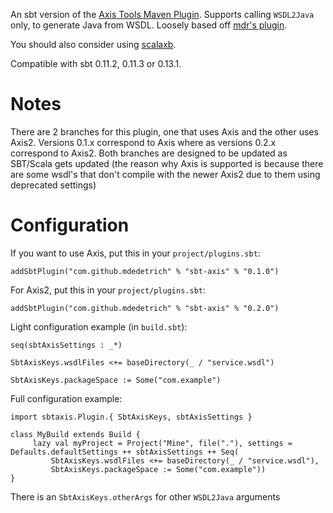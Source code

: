 An sbt version of the [Axis Tools Maven Plugin][1]. Supports calling
`WSDL2Java` only, to generate Java from WSDL. Loosely based off
[mdr's plugin][3].



You should also consider using [scalaxb][2].

Compatible with sbt 0.11.2, 0.11.3 or 0.13.1.

# Notes

There are 2 branches for this plugin, one that uses Axis and the other uses Axis2.
Versions 0.1.x correspond to Axis where as versions 0.2.x correspond to Axis2. Both branches
are designed to be updated as SBT/Scala gets updated (the reason why Axis is supported is because
there are some wsdl's that don't compile with the newer Axis2 due to them using deprecated settings)

# Configuration


If you want to use Axis, put this in your `project/plugins.sbt`:

    addSbtPlugin("com.github.mdedetrich" % "sbt-axis" % "0.1.0")

For Axis2, put this in your `project/plugins.sbt`:

    addSbtPlugin("com.github.mdedetrich" % "sbt-axis" % "0.2.0")

Light configuration example (in `build.sbt`):

    seq(sbtAxisSettings : _*)

    SbtAxisKeys.wsdlFiles <+= baseDirectory(_ / "service.wsdl")

    SbtAxisKeys.packageSpace := Some("com.example")

Full configuration example:

    import sbtaxis.Plugin.{ SbtAxisKeys, sbtAxisSettings }

    class MyBuild extends Build {
         lazy val myProject = Project("Mine", file("."), settings = Defaults.defaultSettings ++ sbtAxisSettings ++ Seq(
             SbtAxisKeys.wsdlFiles <+= baseDirectory(_ / "service.wsdl"),
             SbtAxisKeys.packageSpace := Some("com.example"))
    }

There is an `SbtAxisKeys.otherArgs` for other `WSDL2Java` arguments

  [1]: http://mojo.codehaus.org/axistools-maven-plugin/
  [2]: http://scalaxb.org/sbt-scalaxb
  [3]: https://github.com/mdr/sbt-axis
